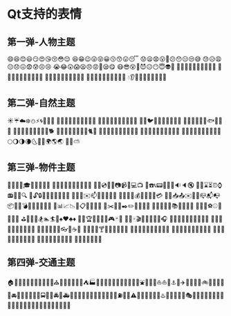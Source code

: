 # Qt支持的表情

## 第一弹-人物主题

😄😆😊😃😏😍😘😚😳😌
😆😁😉😜😝😀😗😙😛😴
😟😦😧😮😬😕😯😑😒😅
😓😥😩😔😞😖😨😰😣😢
😭😂😲😱😫😠😡😤😪😋
😷😎😵👿😈😐😶😇👽💛
💙💜💚💔💆💇💅👦👧👩
👨👶👵👴👱👲👳👷👮👼
👸😺😸😻😽😼🙀😿😹😾
👹👺🙈🙉🙊💂💀🐾👄💋
💧👂👀👃👅💌👤👥💬💭

## 第二弹-自然主题

☀️☔️☁️❄️⛄️⚡️🌀🌁🌊🐱
🐶🐭🐹🐰🐺🐸🐯🐨🐻🐷
🐽🐮🐗🐵🐒🐴🐎🐫🐑🐘
🐼🐍🐦🐤🐥🐣🐔🐧🐢🐛
🐝🐜🐞🐌🐙🐠🐟🐳🐋🐬
🐄🐏🐀🐃🐅🐇🐉🐐🐓🐕
🐖🐁🐂🐲🐡🐊🐪🐆🐈🐩
🐾💐🌸🌷🍀🌹🌻🌺🍁🍃
🍂🌿🍄🌵🌴🌲🌳🌰🌱🌼
🌾🐚🌐🌞🌝🌚🌑🌒🌓🌔
🌕🌖🌗🌘🌜🌛🌙🌍🌎🌏
🌋🌌⛅️

## 第三弹-物件主题

🎍💝🎎🎒🎓🎏🎆🎇🎐🎑
🎃👻🎅🎄🎁🔔🔕🎋🎉🎊
🎈🔮💿📀💾📷📹🎥💻📺
📱☎️📞📟📠💽📼🔉🔈🔇
📢📣⌛️⏳⏰⌚️📻📡➿🔍
🔎🔓🔒🔏🔐🔑💡🔦🔆🔅
🔌🔋📲✉️📫📮🛀🛁🚿🚽
🔧🔩🔨💺💰💴💵💷💶💳
💸📧📥📤✉️📨📯📪📬📭
📦🚪🚬💣🔫🔪💊💉📄📃
📑📊📈📉📜📋📆📅📇📁
📂✂️📌📎✒️✏️📏📐📕📗
📘📙📓📔📒📚🔖📛🔬🔭
📰🏈🏀⚽️⚾️🎾🎱🏉🎳
⛳️🚵🚴🏇🏂🏊🏄🎿♠️♥️♣️♦️
💎💍🏆🎼🎹🎻👾🎮🃏🎴
🎲🎯🀄️🎬📝📝📖🎨🎤🎧
🎺🎷🎸👞👡👠💄👢👕👔
👚👗🎽👖👘👙🎀🎩👑👒
👞🌂💼👜👝👛👓🎣☕️🍵
🍶🍼🍺🍻🍸🍹🍷🍴🍕🍔🍟
🍗🍖🍝🍛🍤🍱🍣🍥🍙🍘
🍚🍜🍲🍢🍡🥚🍞🍩🍮🍦
🍨🍧🎂🍰🍪🍫🍬🍭🍯🍎
🍏🍊🍋🍒🍇🍉🍓🍑🍈
🍌🍐🍍🍠🍆🍅🌽

## 第四弹-交通主题

🏠🏡🏫🏢🏣🏥🏦🏪🏩🏨💒⛪️🏬🏤🌇🌆🏯🏰⛺️🏭🗼🗾🗻🌄🌅🌠🗽🌉🎠🌈🎡⛲️🎢🚢🚤⛵️⛵️🚣⚓️🚀✈️🚁🚂🚊🚞🚲🚡🚟🚠🚜🚙🚘🚗🚗🚕🚖🚛🚌🚍🚨🚓🚔🚒🚑🚐🚚🚋🚉🚆🚅🚄🚈🚝🚃🚎🎫⛽️🚦🚥⚠️🚧🔰🏧🎰🚏💈♨️🏁🎌🏮🗿🎪🎭📍🚩🇯🇵🇰🇷🇨🇳🇺🇸🇫🇷🇪🇸🇮🇹🇷🇺🇬🇧🇬🇧🇩🇪
